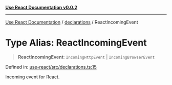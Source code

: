 [**Use React Documentation v0.0.2**](../../README.md)

***

[Use React Documentation](../../modules.md) / [declarations](../README.md) / ReactIncomingEvent

# Type Alias: ReactIncomingEvent

> **ReactIncomingEvent**: `IncomingHttpEvent` \| `IncomingBrowserEvent`

Defined in: [use-react/src/declarations.ts:15](https://github.com/stonemjs/use-react/blob/35b6e6a63b128df8b7d2db68dda3eb3286adfc69/src/declarations.ts#L15)

Incoming event for React.
